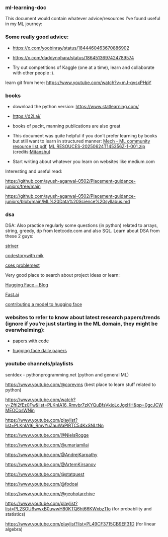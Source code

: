 ### ml-learning-doc

This document would contain whatever advice/resources I’ve found useful in my ML journey:

### Some really good advice:

- https://x.com/yoobinray/status/1844460463670886902

- https://x.com/daddynohara/status/1864513697424789574

- Try out competitions of Kaggle (one at a time), learn and collaborate with other people :).

learn git from here: https://www.youtube.com/watch?v=mJ-qvsxPHpY

### books 

- download the python version: https://www.statlearning.com/
- https://d2l.ai/
- books of packt, manning publications are also great

- This document was quite helpful if you don’t prefer learning by books but still want to learn in structured manner: [Mech - ML community resource list.pdf](https://drive.google.com/file/d/1uG3kMT51sEfZZAUatOvna_1uieaaK15z/view?usp=sharing), [ML RESOUCES-20250624T145356Z-1-001.zip](https://drive.google.com/file/d/1ROdHTGgtuvN_igUWmqr8LUoZ-NNF-8BD/view?usp=sharing) 
(credits:[Mitanshu](https://www.linkedin.com/in/mitanshu-chakrawarty-a312081b4))

- Start writing about whatever you learn on websites like medium.com 

Interesting and useful read: 

https://github.com/ayush-agarwal-0502/Placement-guidance-juniors/tree/main

https://github.com/ayush-agarwal-0502/Placement-guidance-juniors/blob/main/ML%20Data%20Science%20syllabus.md

### dsa

DSA: Also practice regularly some questions (in python) related to arrays, string, greedy, dp from leetcode.com and also SQL. Learn about DSA from these 2 guys:

[striver](https://takeuforward.org/strivers-a2z-dsa-course/strivers-a2z-dsa-course-sheet-2/)

[codestorywith mik](https://www.youtube.com/@codestorywithMIK)

[cses problemest](https://cses.fi/problemset/)


Very good place to search about project ideas or learn: 

[Hugging Face – Blog](https://huggingface.co/blog)

[Fast.ai](https://www.fast.ai/)

[contributing a model to hugging face](https://docs.google.com/document/d/17klnzZYQ6SAgQodQXQJMDoM0Popq-MuvpVvsW2EsHOI/edit?usp=sharing)

### websites to refer to know about latest research papers/trends (ignore if you’re just starting in the ML domain, they might be overwhelming):

- [papers with code](https://paperswithcode.com/)

- [hugging face daily papers](https://huggingface.co/papers)

### youtube channels/playlists

sentdex - pythonprogramming.net (python and general ML)

https://www.youtube.com/@coreyms (best place to learn stuff related to python)

https://www.youtube.com/watch?v=ZftI2fEz0Fw&list=PLKnIA16_Rmvbr7zKYQuBfsVkjoLcJgxHH&pp=0gcJCWMEOCosWNin

https://www.youtube.com/playlist?list=PLKnIA16_RmvYuZauWaPlRTC54KxSNLtNn

https://www.youtube.com/@NielsRogge

https://www.youtube.com/@umarjamilai

https://www.youtube.com/@AndrejKarpathy

https://www.youtube.com/@ArtemKirsanov

https://www.youtube.com/@statquest

https://www.youtube.com/@fodoai

https://www.youtube.com/@geohotarchive

https://www.youtube.com/playlist?list=PL2SOU6wwxB0uwwH80KTQ6ht66KWxbzTIo (for probability and statistics)

https://www.youtube.com/playlist?list=PL49CF3715CB9EF31D (for linear algebra)
